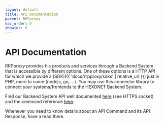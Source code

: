```yaml
---
layout: default
title: API Documentation
parent: RRPproxy
nav_order: 6
showtoc: 0
---
```


# API Documentation

RRPproxy provides his products and services through a Backend System that is accessible by different options. One of these options is a HTTP API for which we provide a [SDK]({{ 'docs/rrpproxy/sdks' | relative_url }}) just in PHP, more to come (nodejs, go, ...). You may use this connector library to connect your systems/frontends to the HEXONET Backend System.

Find our Backend System API well documented [here](//www.rrpproxy.net/API) (see HTTPS socket) and the command reference [here](//wiki.rrpproxy.net/api/api-commands/api-command-reference).

Whenever you need to know details about an API Command and its API Response, have a read there.
